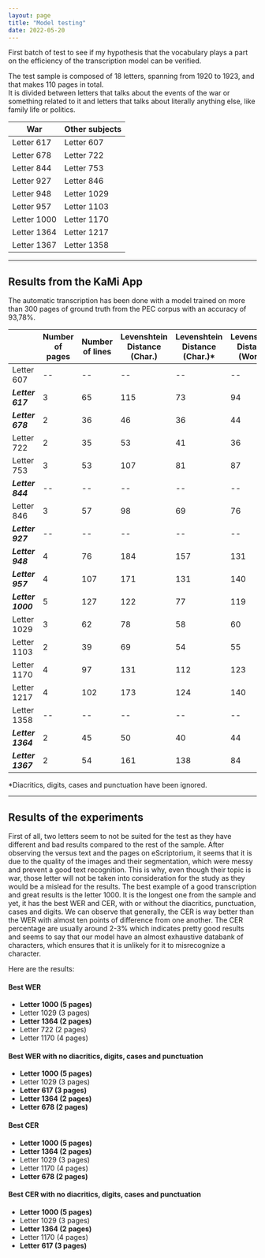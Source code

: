 ```yaml
---
layout: page
title: "Model testing"
date: 2022-05-20
---
```


First batch of test to see if my hypothesis that the vocabulary plays a part on the efficiency of the transcription model can be verified.

The test sample is composed of 18 letters, spanning from 1920 to 1923, and that makes 110 pages in total.  
It is divided between letters that talks about the events of the war or something related to it and letters that talks about literally anything else, like family life or politics.


| War | Other subjects |
|--|--|
| Letter 617 | Letter 607 |
| Letter 678 | Letter 722 |
| Letter 844 | Letter 753 |
| Letter 927 | Letter 846 |
| Letter 948 | Letter 1029 |
| Letter 957 | Letter 1103 |
| Letter 1000 | Letter 1170 |
| Letter 1364 | Letter 1217 |
| Letter 1367 | Letter 1358 |

----------

## Results from the KaMi App

The automatic transcription has been done with a model trained on more than 300 pages of ground truth from the PEC corpus with an accuracy of 93,78%.

|  | Number of pages | Number of lines | Levenshtein Distance (Char.) | Levenshtein Distance (Char.)* | Levenshtein Distance (Words) | Levenshtein Distance (Words)* | WER (%) | WER (%)* | CER (%) | CER (%)* | Word Accuracy (%) | Word Accuracy (%)* |
|--|--|--|--|--|--|--|--|--|--|--|--|--|
| Letter 607 |--|--|--|--|--|--|--|--|--|--|--|--|
| ***Letter 617*** | 3 | 65 | 115 | 73 | 94 | 49 | 15,93 | 8,57 | 3,32 | 2,24 | 84,1 | 91,43 |
| ***Letter 678*** | 2 | 36 | 46 | 36 | 44 | 23 | 17,05 | 9,16 | 2,85 | 2,33 | 82,95 | 90,84 |
| Letter 722 | 2 | 35 | 53 | 41 | 36 | 29 | 14,06 | 11,65 | 3,41 | 2,75 | 85,94 | 88,35 |
| Letter 753 | 3 | 53 | 107 | 81 | 87 | 65 | 18,12 | 13,8 | 3,7 | 2,92 | 81,88 | 86,2 |
| ***Letter 844*** |--|--|--|--|--|--|--|--|--|--|--|--|
| Letter 846 | 3 | 57 | 98 | 69 | 76 | 50 | 15,32 | 10,18 | 3,21 | 2,36 | 84,68 | 89,82 |
| ***Letter 927*** |--|--|--|--|--|--|--|--|--|--|--|--|
| ***Letter 948*** | 4 | 76 | 184 | 157 | 131 | 103 | 20,5 | 16,35 | 4,76 | 4,23 | 79,5 | 83,65 |
| ***Letter 957*** | 4 | 107 | 171 | 131 | 140 | 89 | 15,01 | 9,75 | 2,92 | 2,35 | 84,99 | 90,25 |
| ***Letter 1000*** | 5 | 127 | 122 | 77 | 119 | 56 | 10,24 | 4,93 | 1,74 | 1,16 | 89,76 | 95,07 |
| Letter 1029 | 3 | 62 | 78 | 58 | 60 | 42 | 11,65 | 8,32 | 2,41 | 1,86 | 88,35 | 91,68 |
| Letter 1103 | 2 | 39 | 69 | 54 | 55 | 41 | 16,77 | 12,81 | 3,47 | 2,87 | 83,23 | 87,19 |
| Letter 1170 | 4 | 97 | 131 | 112 | 123 | 85 | 14,32 | 10,04 | 2,44 | 2,19 | 85,69 | 89,97 |
| Letter 1217 | 4 | 102 | 173 | 124 | 140 | 81 | 15,52 | 9,35 | 3,13 | 2,39 | 84,48 | 90,65 |
| Letter 1358 |--|--|--|--|--|--|--|--|--|--|--|--|
| ***Letter 1364*** | 2 | 45 | 50 | 40 | 44 | 31 | 11,83 | 8,61 | 2,22 | 1,87 | 88,17 | 91,39 |
| ***Letter 1367*** | 2 | 54 | 161 | 138 | 84 | 72 | 18,97 | 16,67 | 5,97 | 5,39 | 81,04 | 83,33 |

\*Diacritics, digits, cases and punctuation have been ignored.


----------

## Results of the experiments

First of all, two letters seem to not be suited for the test as they have different and bad results compared to the rest of the sample. After observing the versus text and the pages on eScriptorium, it seems that it is due to the quality of the images and their segmentation, which were messy and prevent a good text recognition. This is why, even though their topic is war, those letter will not be taken into consideration for the study as they would be a mislead for the results.
The best example of a good transcription and great results is the letter 1000. It is the longest one from the sample and yet, it has the best WER and CER, with or without the diacritics, punctuation, cases and digits.
We can observe that generally, the CER is way better than the WER with almost ten points of difference from one another. The CER percentage are usually around 2-3% which indicates pretty good results and seems to say that our model have an almost exhaustive databank of characters, which ensures that it is unlikely for it to misrecognize a character.

Here are the results:
#### Best WER
- **Letter 1000 (5 pages)**
- Letter 1029 (3 pages)
- **Letter 1364 (2 pages)**
- Letter 722 (2 pages)
- Letter 1170 (4 pages)

#### Best WER with no diacritics, digits, cases and punctuation
- **Letter 1000 (5 pages)**
- Letter 1029 (3 pages)
- **Letter 617 (3 pages)**
- **Letter 1364 (2 pages)**
- **Letter 678 (2 pages)**

#### Best CER
- **Letter 1000 (5 pages)**
- **Letter 1364 (2 pages)**
- Letter 1029 (3 pages)
- Letter 1170 (4 pages)
- **Letter 678 (2 pages)**

#### Best CER with no diacritics, digits, cases and punctuation
- **Letter 1000 (5 pages)**
- Letter 1029 (3 pages)
- **Letter 1364 (2 pages)**
- Letter 1170 (4 pages)
- **Letter 617 (3 pages)**

